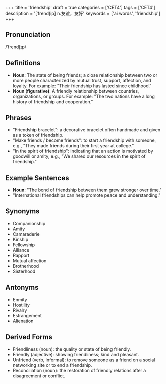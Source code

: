 +++
title = 'friendship'
draft = true
categories = ['CET4']
tags = ['CET4']
description = '[ˈfrend∫ip] n.友谊，友好'
keywords = ['ai words', 'friendship']
+++

## Pronunciation
/ˈfrendʃɪp/

## Definitions
- **Noun**: The state of being friends; a close relationship between two or more people characterized by mutual trust, support, affection, and loyalty. For example: "Their friendship has lasted since childhood."
- **Noun (figurative)**: A friendly relationship between countries, organizations, or groups. For example: "The two nations have a long history of friendship and cooperation."

## Phrases
- "Friendship bracelet": a decorative bracelet often handmade and given as a token of friendship.
- "Make friends / become friends": to start a friendship with someone, e.g., "They made friends during their first year at college."
- "In the spirit of friendship": indicating that an action is motivated by goodwill or amity, e.g., "We shared our resources in the spirit of friendship."

## Example Sentences
- **Noun**: "The bond of friendship between them grew stronger over time."
- "International friendships can help promote peace and understanding."
  
## Synonyms
- Companionship
- Amity
- Camaraderie
- Kinship
- Fellowship
- Alliance
- Rapport
- Mutual affection
- Brotherhood
- Sisterhood

## Antonyms
- Enmity
- Hostility
- Rivalry
- Estrangement
- Alienation

## Derived Forms
- Friendliness (noun): the quality or state of being friendly.
- Friendly (adjective): showing friendliness; kind and pleasant.
- Unfriend (verb, informal): to remove someone as a friend on a social networking site or to end a friendship.
- Reconciliation (noun): the restoration of friendly relations after a disagreement or conflict.
